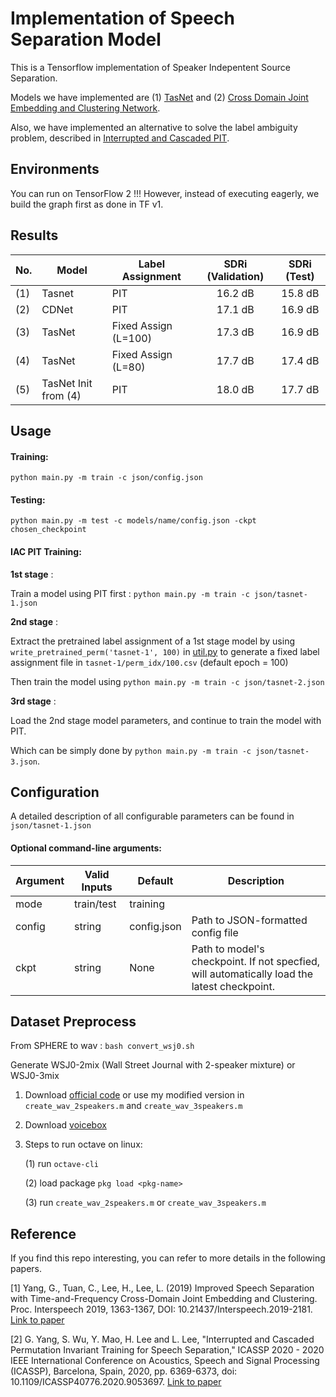 Implementation of Speech Separation Model 
===

This is a Tensorflow implementation of Speaker Indepentent Source Separation.

Models we have implemented are (1) [TasNet](https://ieeexplore.ieee.org/document/8707065) and (2) [Cross Domain Joint Embedding and Clustering Network](https://www.isca-speech.org/archive/Interspeech_2019/abstracts/2181.html).

Also, we have implemented an alternative to solve the label ambiguity problem, described in [Interrupted and Cascaded PIT](https://ieeexplore.ieee.org/document/9053697).


Environments
-----
You can run on TensorFlow 2 !!! 
However, instead of executing eagerly, we build the graph first as done in TF v1.

Results
-----


| No. | Model               | Label Assignment     | SDRi (Validation) | SDRi (Test) |
| --- |--------             | ----------------     | :------------------: | :-----:        |
| (1) | Tasnet              | PIT                  | 16.2 dB              | 15.8 dB        |
| (2) | CDNet               | PIT                  | 17.1 dB              | 16.9 dB        |
| (3) | TasNet              | Fixed Assign (L=100) | 17.3 dB              | 16.9 dB        |
| (4) | TasNet              | Fixed Assign (L=80)  | 17.7 dB              | 17.4 dB        |
| (5) | TasNet Init from (4)| PIT                  | 18.0 dB              | 17.7 dB        |


Usage
-----

#### Training:
`python main.py -m train -c json/config.json`
#### Testing:
`python main.py -m test -c models/name/config.json -ckpt chosen_checkpoint`

#### IAC PIT Training:
**1st stage** : 

Train a model using PIT first : `python main.py -m train -c json/tasnet-1.json`

**2nd stage** : 

Extract the pretrained label assignment of a 1st stage model by using `write_pretrained_perm('tasnet-1', 100)` in [util.py](util.py) to generate a fixed label assignment file in `tasnet-1/perm_idx/100.csv` (default epoch = 100)
<!-- Then change the `['training']['perm_path']` in the config file `tasnet-2.json` into `models/tasnet-1/perm_idx/100.csv` and `['training']['pit']` into false. -->
Then train the model using `python main.py -m train -c json/tasnet-2.json`

**3rd stage** : 

Load the 2nd stage model parameters, and continue to train the model with PIT. 

Which can be simply done by `python main.py -m train -c json/tasnet-3.json`.


Configuration
-----

A detailed description of all configurable parameters can be found in `json/tasnet-1.json`

#### Optional command-line arguments:
Argument | Valid Inputs | Default | Description
-------- | ---- | ------- | -----
mode | train/test | training |
config | string | config.json | Path to JSON-formatted config file
ckpt | string | None | Path to model's checkpoint. If not specfied, will automatically load the latest checkpoint.


Dataset Preprocess
-----
From SPHERE to wav : `bash convert_wsj0.sh`

Generate WSJ0-2mix (Wall Street Journal with 2-speaker mixture) or WSJ0-3mix

1. Download [official code](http://www.merl.com/demos/deep-clustering/create-speaker-mixtures.zip) or use my modified version in `create_wav_2speakers.m` and `create_wav_3speakers.m`
2. Download [voicebox](https://github.com/ImperialCollegeLondon/sap-voicebox/tree/master/voicebox)
3. Steps to run octave on linux:

    (1) run `octave-cli`

    (2) load package `pkg load <pkg-name>`
    	
    (3) run `create_wav_2speakers.m` or `create_wav_3speakers.m`

Reference
-----
If you find this repo interesting, you can refer to more details in the following papers. 


[1] Yang, G., Tuan, C., Lee, H., Lee, L. (2019) Improved Speech Separation with Time-and-Frequency Cross-Domain Joint Embedding and Clustering. Proc. Interspeech 2019, 1363-1367, DOI: 10.21437/Interspeech.2019-2181. [Link to paper](https://www.isca-speech.org/archive/Interspeech_2019/abstracts/2181.html)

[2] G. Yang, S. Wu, Y. Mao, H. Lee and L. Lee, "Interrupted and Cascaded Permutation Invariant Training for Speech Separation," ICASSP 2020 - 2020 IEEE International Conference on Acoustics, Speech and Signal Processing (ICASSP), Barcelona, Spain, 2020, pp. 6369-6373, doi: 10.1109/ICASSP40776.2020.9053697. [Link to paper](https://ieeexplore.ieee.org/document/9053697)


